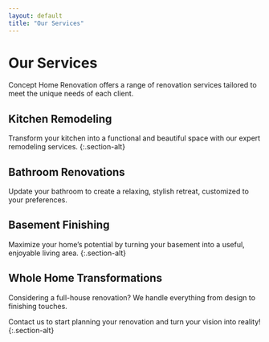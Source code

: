 ```yaml
---
layout: default
title: "Our Services"
---
```


# Our Services

Concept Home Renovation offers a range of renovation services tailored to meet the unique needs of each client.

## Kitchen Remodeling
Transform your kitchen into a functional and beautiful space with our expert remodeling services.
{:.section-alt}

## Bathroom Renovations
Update your bathroom to create a relaxing, stylish retreat, customized to your preferences.

## Basement Finishing
Maximize your home’s potential by turning your basement into a useful, enjoyable living area.
{:.section-alt}

## Whole Home Transformations
Considering a full-house renovation? We handle everything from design to finishing touches.

Contact us to start planning your renovation and turn your vision into reality!
{:.section-alt}
